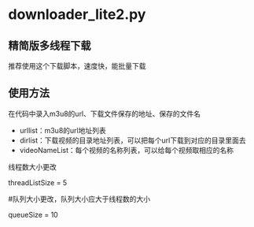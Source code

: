 

# downloader_lite2.py
## 精简版多线程下载

推荐使用这个下载脚本，速度快，能批量下载

## 使用方法
    

在代码中录入m3u8的url、下载文件保存的地址、保存的文件名
- urllist：m3u8的url地址列表
- dirlist：下载视频的目录地址列表，可以把每个url下载到对应的目录里面去
- videoNameList：每个视频的名称列表，可以给每个视频取相应的名称

线程数大小更改

threadListSize = 5

#队列大小更改，队列大小应大于线程数的大小

queueSize = 10
